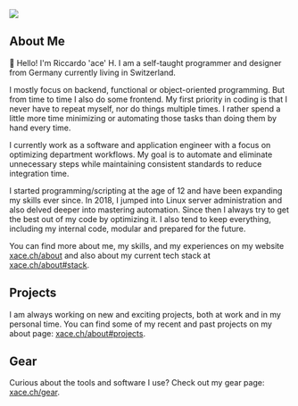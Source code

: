 <a href="https://xace.dev" target="_blank" align="center">
  <img src="https://xace.dev/img/bannerv2.png?"/>
</a>

## About Me

👋 Hello! I'm Riccardo 'ace' H. I am a self-taught programmer and designer from Germany currently living in Switzerland.

I mostly focus on backend, functional or object-oriented programming. But from time to time I also do some frontend. My first priority in coding is that I never have to repeat myself, nor do things multiple times. I rather spend a little more time minimizing or automating those tasks than doing them by hand every time.

I currently work as a software and application engineer with a focus on optimizing department workflows. My goal is to automate and eliminate unnecessary steps while maintaining consistent standards to reduce integration time.

I started programming/scripting at the age of 12 and have been expanding my skills ever since.
In 2018, I jumped into Linux server administration and also delved deeper into mastering automation. Since then I always try to get the best out of my code by optimizing it. I also tend to keep everything, including my internal code, modular and prepared for the future.

You can find more about me, my skills, and my experiences on my website [xace.ch/about](https://xace.dev/about) and also about my current tech stack at [xace.ch/about#stack](https://xace.dev/about#stack).

## Projects

I am always working on new and exciting projects, both at work and in my personal time. You can find some of my recent and past projects on my about page: [xace.ch/about#projects](https://xace.dev/about#projects).

## Gear

Curious about the tools and software I use? Check out my gear page: [xace.ch/gear](https://xace.dev/gear).

